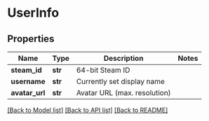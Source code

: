 # UserInfo

## Properties
Name | Type | Description | Notes
------------ | ------------- | ------------- | -------------
**steam_id** | **str** | 64-bit Steam ID | 
**username** | **str** | Currently set display name | 
**avatar_url** | **str** | Avatar URL (max. resolution) | 

[[Back to Model list]](../README.md#documentation-for-models) [[Back to API list]](../README.md#documentation-for-api-endpoints) [[Back to README]](../README.md)


